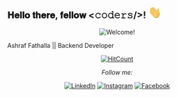 <h2> 𝐇𝐞𝐥𝐥𝐨 𝐭𝐡𝐞𝐫𝐞, 𝐟𝐞𝐥𝐥𝐨𝐰 <𝚌𝚘𝚍𝚎𝚛𝚜/>! <img src="https://github.com/ABSphreak/ABSphreak/blob/master/gifs/Hi.gif" width="30px"></h2>

<div align="center" width="50">

<img src="https://i.imgur.com/dTYwdG1.gif" alt="Welcome!" width="300"/>

</div>

Ashraf Fathalla || Backend Developer <br>




<div align="center">

[![HitCount](http://hits.dwyl.com/ABSphreak/ABSphreak.svg)](http://hits.dwyl.com/ABSphreak/ABSphreak)

<i>Follow me:</i><br>

<a href="http://linkedin.com/in/ashraf-fathalla-dev" target="_blank"><img src="https://img.shields.io/badge/LinkedIn-%230077B5.svg?&style=flat-square&logo=linkedin&logoColor=white" alt="LinkedIn"></a>
<a href="https://l.facebook.com/l.php?u=https%3A%2F%2Fwww.instagram.com%2Fashraf_fathallaa%3Ffbclid%3DIwAR0uGI9kUDKL8xPkbY78ruoHEapkY-7jc4k1X1iUw6lZLtLC3VDuKCEtW4A&h=AT0CPJmrbYvo3rxqptlbdYyAICMgKRZW80jiBvULSKCdqBudnZB8tx5q5DEHWMFvMhsPo4O8EpKpLNyVpDMKZb7YdrgjM3SKvOfhZ5Ld_6SsuAaH1K1DiM3V_oo1iFDRvwUI" target="_blank"><img src="https://img.shields.io/badge/Instagram-%23E4405F.svg?&style=flat-square&logo=instagram&logoColor=white" alt="Instagram"></a>
<a href="https://www.facebook.com/ashraf.fathalla.50" target="_blank"><img src="https://img.shields.io/badge/Facebook-%231877F2.svg?&style=flat-square&logo=facebook&logoColor=white" alt="Facebook"></a>


</div>
